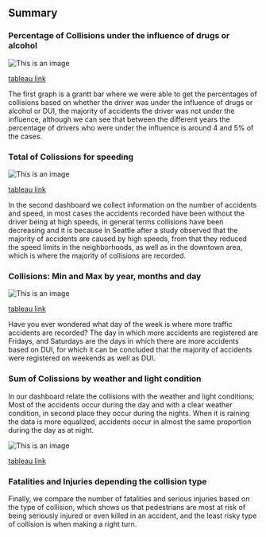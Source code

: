 ## Summary 
### Percentage of Collisions under the influence of drugs or alcohol

![This is an image](https://i.pinimg.com/originals/db/b8/d8/dbb8d8db43bdedfcbf5c97cb2370934e.png)

[tableau link](https://public.tableau.com/app/profile/ivan.david.quesada/viz/seattleaccidentsplt/DUIdash?publish=yes)

The first graph is a grantt bar where we were able to get the percentages of collisions based on whether the driver was under the influence of drugs or alcohol or DUI, the majority of accidents the driver was not under the influence, although we can see that between the different years the percentage of drivers who were under the influence is around 4 and 5% of the cases.

### Total of Colissions for speeding

![This is an image](https://i.pinimg.com/originals/13/f8/9f/13f89ffce49b020b47369f1e4082ea1b.png)

[tableau link](https://public.tableau.com/app/profile/ivan.david.quesada/viz/seattleaccidentsplt/speeddash?publish=yes)

In the second dashboard we collect information on the number of accidents and speed, in most cases the accidents recorded have been without the driver being at high speeds, in general terms collisions have been decreasing and it is because In Seattle after a study observed that the majority of accidents are caused by high speeds, from that they reduced the speed limits in the neighborhoods, as well as in the downtown area, which is where the majority of collisions are recorded.

### Collisions: Min and Max by year, months and day

![This is an image](https://i.pinimg.com/originals/ca/84/c8/ca84c80e14903afe33f9d938f5585d1a.png)

[tableau link](https://public.tableau.com/app/profile/ivan.david.quesada/viz/seattleaccidentsplt/minmaxdash?publish=yes)

Have you ever wondered what day of the week is where more traffic accidents are recorded? The day in which more accidents are registered are Fridays, and Saturdays are the days in which there are more accidents based on DUI, for which it can be concluded that the majority of accidents were registered on weekends as well as DUI.

### Sum of Colissions by weather and light condition

In our dashboard relate the collisions with the weather and light conditions; Most of the accidents occur during the day and with a clear weather condition, in second place they occur during the nights. When it is raining the data is more equalized, accidents occur in almost the same proportion during the day as at night.

![This is an image](https://i.pinimg.com/originals/63/7e/2a/637e2ad079d98d7da28d845e55496d29.png)

[tableau link](https://public.tableau.com/app/profile/ivan.david.quesada/viz/seattleaccidentsplt/weatherandcollisiontypedash?publish=yes)


### Fatalities and Injuries depending the collision type

Finally, we compare the number of fatalities and serious injuries based on the type of collision, which shows us that pedestrians are most at risk of being seriously injured or even killed in an accident, and the least risky type of collision is when making a right turn.
